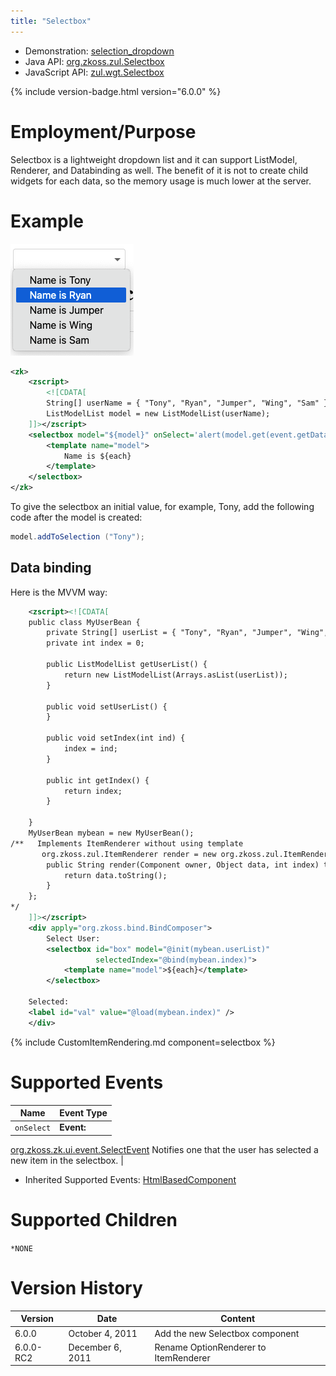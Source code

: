 ```yaml
---
title: "Selectbox"
---
```



- Demonstration:
  [selection_dropdown](https://www.zkoss.org/zkdemo/getting_started/selection_dropdown)
- Java API: [org.zkoss.zul.Selectbox](https://www.zkoss.org/javadoc/latest/zk/org/zkoss/zul/Selectbox.html)
- JavaScript API: [zul.wgt.Selectbox](https://www.zkoss.org/javadoc/latest/jsdoc/classes/zul.wgt.Selectbox.html)


 {% include version-badge.html version="6.0.0" %}

# Employment/Purpose

Selectbox is a lightweight dropdown list and it can support ListModel,
Renderer, and Databinding as well. The benefit of it is not to create
child widgets for each data, so the memory usage is much lower at the
server.

# Example

![](/zk_component_ref/images/selectbox9.png)

```xml
<zk>
    <zscript>
        <![CDATA[
        String[] userName = { "Tony", "Ryan", "Jumper", "Wing", "Sam" };
        ListModelList model = new ListModelList(userName);
    ]]></zscript>
    <selectbox model="${model}" onSelect='alert(model.get(event.getData()));'>
        <template name="model">
            Name is ${each}
        </template>
    </selectbox>
</zk>
```

To give the selectbox an initial value, for example, Tony, add the
following code after the model is created:

```java
model.addToSelection ("Tony");
```

## Data binding

Here is the MVVM way:

```xml
    <zscript><![CDATA[
    public class MyUserBean {
        private String[] userList = { "Tony", "Ryan", "Jumper", "Wing", "Sam" };
        private int index = 0;

        public ListModelList getUserList() {
            return new ListModelList(Arrays.asList(userList));
        }

        public void setUserList() {
        }

        public void setIndex(int ind) {
            index = ind;
        }

        public int getIndex() {
            return index;
        }

    }
    MyUserBean mybean = new MyUserBean();
/**   Implements ItemRenderer without using template
       org.zkoss.zul.ItemRenderer render = new org.zkoss.zul.ItemRenderer() {
        public String render(Component owner, Object data, int index) throws Exception {
            return data.toString();
        }
    };
*/
    ]]></zscript>
    <div apply="org.zkoss.bind.BindComposer">
        Select User:
        <selectbox id="box" model="@init(mybean.userList)"
                   selectedIndex="@bind(mybean.index)">
            <template name="model">${each}</template>
        </selectbox>

    Selected:
    <label id="val" value="@load(mybean.index)" />
    </div>
```

{% include   CustomItemRendering.md component=selectbox %}

# Supported Events

| Name | Event Type |
|---|---|
| `onSelect` | <strong>Event:</strong>
[org.zkoss.zk.ui.event.SelectEvent](https://www.zkoss.org/javadoc/latest/zk/org/zkoss/zk/ui/event/SelectEvent.html) Notifies one that
the user has selected a new item in the selectbox. |

- Inherited Supported Events: [ HtmlBasedComponent]({{site.baseurl}}/zk_component_ref/htmlbasedcomponent#Supported_Events)

# Supported Children

`*NONE`



# Version History



| Version   | Date             | Content                               |
|-----------|------------------|---------------------------------------|
| 6.0.0     | October 4, 2011  | Add the new Selectbox component       |
| 6.0.0-RC2 | December 6, 2011 | Rename OptionRenderer to ItemRenderer |


